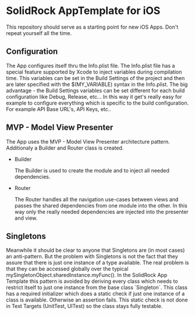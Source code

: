 # SolidRock AppTemplate for iOS
This repository should serve as a starting point for new iOS Apps. Don't repeat yourself all the time.

## Configuration

The App configures itself thru the Info.plist file. The Info.plist file has a special feature supported by Xcode to inject variables during compilation time. This variables can be set in the Build Settings of the project and then are later specified with the $(MY_VARIABLE) syntax in the Info.plist. The big advantage - the Build Settings variables can be set different for each build configuration like Debug, Release, etc... In this way it get's really easy for example to configure everything which is specific to the build configuration. For example API Base URL's, API Keys, etc..

## MVP - Model View Presenter

The App uses the MVP - Model View Presenter architecture pattern. Additionaly a Builder and Router class is created. 

* Builder

   The Builder is used to create the module and to inject all needed dependencies.

* Router 

   The Router handles all the navigation use-cases between views and passes the shared dependencies from one module into the other. In this way only the really needed dependencies are injected into the presenter and view. 

## Singletons

Meanwhile it should be clear to anyone that Singletons are (in most cases) an anti-pattern. But the problem with Singletons is not the fact that they assure that there is just one instance of a type available. The real problem is that they can be accessed globally over the typical mySingletonObject.sharedInstance.myFunc(). In the SolidRock App Template this pattern is avoided by deriving every class which needs to restrict itself to just one instance from the base class ´Singleton´. This class has a required initializer which does a static check if just one instance of a class is available. Otherwise an assertion fails. This static check is not done in Test Targets (UnitTest, UITest) so the class stays fully testable.
